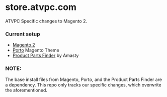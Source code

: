 # store.atvpc.com

ATVPC Specific changes to Magento 2.

### Current setup

  * [Magento 2](https://magento.com/)
  * [Porto](https://themeforest.net/item/porto-ultimate-responsive-magento-theme/9725864) Magento Theme
  * [Product Parts Finder](https://amasty.com/product-parts-finder-for-magento-2.html) by Amasty

### NOTE:
The base install files from Magento, Porto, and the Product Parts Finder are a dependency. This repo only 
tracks our specific changes, which overwrite the aforementioned.
